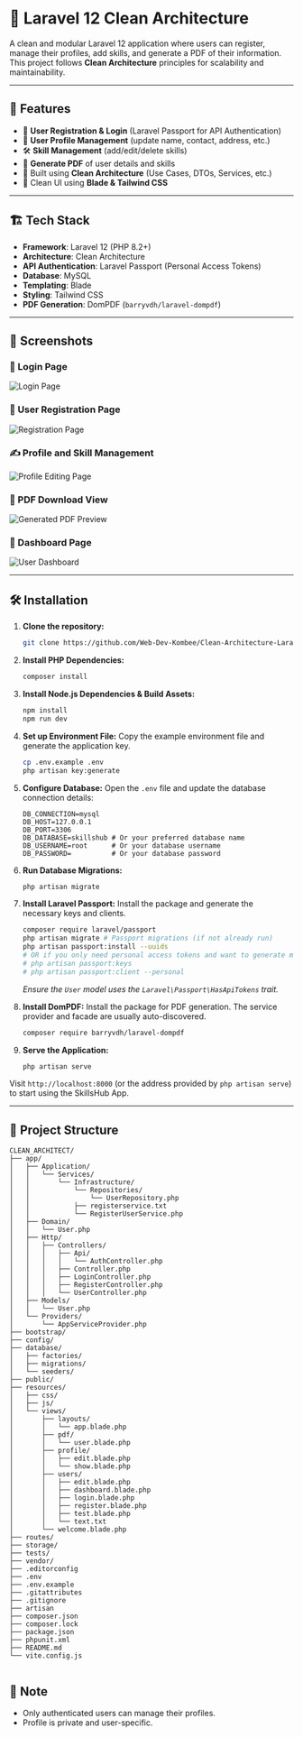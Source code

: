 # 🧠 Laravel 12 Clean Architecture

A clean and modular Laravel 12 application where users can register, manage their profiles, add skills, and generate a PDF of their information. This project follows **Clean Architecture** principles for scalability and maintainability.

---

## 🚀 Features

-   🔐 **User Registration & Login** (Laravel Passport for API Authentication)
-   👤 **User Profile Management** (update name, contact, address, etc.)
-   🛠️ **Skill Management** (add/edit/delete skills)
-   📄 **Generate PDF** of user details and skills
-   🎯 Built using **Clean Architecture** (Use Cases, DTOs, Services, etc.)
-   🎨 Clean UI using **Blade & Tailwind CSS**

---

## 🏗️ Tech Stack

-   **Framework**: Laravel 12 (PHP 8.2+)
-   **Architecture**: Clean Architecture
-   **API Authentication**: Laravel Passport (Personal Access Tokens)
-   **Database**: MySQL
-   **Templating**: Blade
-   **Styling**: Tailwind CSS
-   **PDF Generation**: DomPDF (`barryvdh/laravel-dompdf`)

---

## 📸 Screenshots

### 🔐 Login Page
![Login Page](public/images/login.png)

### 👤 User Registration Page
![Registration Page](public/images/register.png)

### ✍️ Profile and Skill Management
![Profile Editing Page](public/images/edit.png)

### 📄 PDF Download View
![Generated PDF Preview](public/images/pdf.png)

### 👤 Dashboard Page
![User Dashboard](public/images/dashboard.png)

---

## 🛠️ Installation

1.  **Clone the repository:**    
    ```bash
    git clone https://github.com/Web-Dev-Kombee/Clean-Architecture-Laravel.git    
    ```

2.  **Install PHP Dependencies:**
    ```bash
    composer install
    ```

3.  **Install Node.js Dependencies & Build Assets:**
    ```bash
    npm install
    npm run dev
    ```

4.  **Set up Environment File:**
    Copy the example environment file and generate the application key.
    ```bash
    cp .env.example .env
    php artisan key:generate
    ```

5.  **Configure Database:**
    Open the `.env` file and update the database connection details:
    ```env
    DB_CONNECTION=mysql
    DB_HOST=127.0.0.1
    DB_PORT=3306
    DB_DATABASE=skillshub # Or your preferred database name
    DB_USERNAME=root      # Or your database username
    DB_PASSWORD=          # Or your database password
    ```

6.  **Run Database Migrations:**
    ```bash
    php artisan migrate
    ```

7.  **Install Laravel Passport:**
    Install the package and generate the necessary keys and clients.
    ```bash
    composer require laravel/passport
    php artisan migrate # Passport migrations (if not already run)
    php artisan passport:install --uuids
    # OR if you only need personal access tokens and want to generate manually:
    # php artisan passport:keys
    # php artisan passport:client --personal
    ```
    *Ensure the `User` model uses the `Laravel\Passport\HasApiTokens` trait.*

8.  **Install DomPDF:**
    Install the package for PDF generation. The service provider and facade are usually auto-discovered.
    ```bash
    composer require barryvdh/laravel-dompdf
    ```

9.  **Serve the Application:**
    ```bash
    php artisan serve
    ```

Visit `http://localhost:8000` (or the address provided by `php artisan serve`) to start using the SkillsHub App.

---


## 📁 Project Structure

```
CLEAN_ARCHITECT/
├── app/
│   ├── Application/
│   │   └── Services/
│   │       └── Infrastructure/
│   │           └── Repositories/
│   │               └── UserRepository.php
│   │           ├── registerservice.txt
│   │           └── RegisterUserService.php
│   ├── Domain/
│   │   └── User.php
│   ├── Http/
│   │   ├── Controllers/
│   │   │   ├── Api/
│   │   │   │   └── AuthController.php
│   │   │   ├── Controller.php
│   │   │   ├── LoginController.php
│   │   │   ├── RegisterController.php
│   │   │   └── UserController.php
│   ├── Models/
│   │   └── User.php
│   └── Providers/
│       └── AppServiceProvider.php
├── bootstrap/
├── config/
├── database/
│   ├── factories/
│   ├── migrations/
│   └── seeders/
├── public/
├── resources/
│   ├── css/
│   ├── js/
│   └── views/
│       ├── layouts/
│       │   └── app.blade.php
│       ├── pdf/
│       │   └── user.blade.php
│       ├── profile/
│       │   ├── edit.blade.php
│       │   └── show.blade.php
│       ├── users/
│       │   ├── edit.blade.php
│       │   ├── dashboard.blade.php
│       │   ├── login.blade.php
│       │   ├── register.blade.php
│       │   ├── test.blade.php
│       │   └── text.txt
│       └── welcome.blade.php
├── routes/
├── storage/
├── tests/
├── vendor/
├── .editorconfig
├── .env
├── .env.example
├── .gitattributes
├── .gitignore
├── artisan
├── composer.json
├── composer.lock
├── package.json
├── phpunit.xml
├── README.md
└── vite.config.js


```

## 📌 Note

- Only authenticated users can manage their profiles.
- Profile is private and user-specific.
